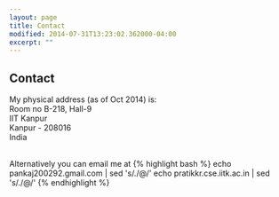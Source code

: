 ```yaml
---
layout: page
title: Contact
modified: 2014-07-31T13:23:02.362000-04:00
excerpt: ""
---
```


## Contact
My physical address (as of Oct 2014) is:  
Room no B-218, Hall-9  
IIT Kanpur  
Kanpur - 208016  
India

<br/>Alternatively you can email me at {% highlight bash %}
echo pankaj200292.gmail.com | sed 's/\./@/'
echo pratikkr.cse.iitk.ac.in | sed 's/\./@/'
{% endhighlight %}
